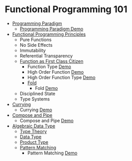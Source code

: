 # Functional Programming 101

- [Programming Paradigm](https://en.wikipedia.org/wiki/Programming_paradigm)
  - [Programming Paradigm Demo](./src/main/kotlin/EvenNumber.kt)
- [Functional Programming Principles](https://dev.to/jamesrweb/principles-of-functional-programming-4b7c)
  - Pure Functions
  - No Side Effects
  - Immutability
  - Referential Transparency
  - [Function as First Class Citizen](https://en.wikipedia.org/wiki/First-class_function)
    - Function Type [Demo](./src/main/kotlin/FunctionType.kt)
    - High Order Function [Demo](./src/main/kotlin/HighOrderFunction.kt)
    - High Order Function Type [Demo](./src/main/kotlin/HighOrderFunctionType.kt)
    - [Fold](https://en.wikipedia.org/wiki/Fold_(higher-order_function))
      - Fold [Demo](./src/main/kotlin/Fold.kt)
  - Disciplined State
  - Type Systems
- [Currying](https://en.wikipedia.org/wiki/Currying)
  - Currying [Demo](./src/main/kotlin/Currying.kt)
- [Compose and Pipe](https://en.wikipedia.org/wiki/Function_composition)
    - Compose and Pipe [Demo](./src/main/kotlin/FunctionComposition.kt)
- [Algebraic Data Type](https://en.wikipedia.org/wiki/Algebraic_data_type)
  - [Type Theory](https://en.wikipedia.org/wiki/Type_theory)
  - [Data Type](https://en.wikipedia.org/wiki/Data_type)
  - [Product Type](https://en.wikipedia.org/wiki/Product_type)
  - [Pattern Matching]()
    - Pattern Matching [Demo](./src/main/kotlin/PatternMatching.kt)

[//]: # (https://kotlinlang.org/docs/lambdas.html)
[//]: # (https://dev.to/joelbonetr/js-functional-concepts-pipe-and-compose-1mho)
[//]: # (https://blog.coolhead.in/functional-programming-composition-of-functions)

